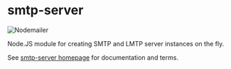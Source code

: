 # smtp-server

![Nodemailer](https://github.com/RakhithJK/nodemailer/blob/286dc284145887c72d383df5ab656e224ae48fa2/assets/nm_logo_200x136.png)

Node.JS module for creating SMTP and LMTP server instances on the fly.

See [smtp-server homepage](https://nodemailer.com/extras/smtp-server/) for documentation and terms.
